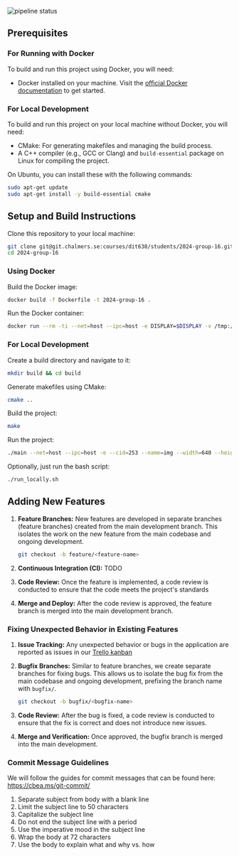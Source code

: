 ![pipeline status](https://git.chalmers.se/courses/dit638/students/2024-group-16/badges/main/pipeline.svg)

## Prerequisites

### For Running with Docker

To build and run this project using Docker, you will need:

- Docker installed on your machine. Visit the [official Docker documentation](https://docs.docker.com/get-docker/) to get started.

### For Local Development

To build and run this project on your local machine without Docker, you will need:

- CMake: For generating makefiles and managing the build process.
- A C++ compiler (e.g., GCC or Clang) and `build-essential` package on Linux for compiling the project.

On Ubuntu, you can install these with the following commands:

```bash
sudo apt-get update
sudo apt-get install -y build-essential cmake
```

## Setup and Build Instructions

Clone this repository to your local machine:

```bash
git clone git@git.chalmers.se:courses/dit638/students/2024-group-16.git
cd 2024-group-16
```

### Using Docker

Build the Docker image:

```bash
docker build -f Dockerfile -t 2024-group-16 .
```

Run the Docker container:

```bash
docker run --rm -ti --net=host --ipc=host -e DISPLAY=$DISPLAY -v /tmp:/tmp 2024-group-16:latest --cid=253 --name=img --width=640 --height=480 --verbose
```

### For Local Development

Create a build directory and navigate to it:

```bash
mkdir build && cd build
```

Generate makefiles using CMake:

```bash
cmake ..
```

Build the project:

```bash
make
```

Run the project:

```bash
./main --net=host --ipc=host -e --cid=253 --name=img --width=640 --height=480 --verbose
```

Optionally, just run the bash script:

```bash
./run_locally.sh
```

## Adding New Features

1. **Feature Branches:** New features are developed in separate branches (feature branches) created from the main development branch. This isolates the work on the new feature from the main codebase and ongoing development.

   ```bash
   git checkout -b feature/<feature-name>
   ```

2. **Continuous Integration (CI):** TODO

3. **Code Review:** Once the feature is implemented, a code review is conducted to ensure that the code meets the project's standards

4. **Merge and Deploy:** After the code review is approved, the feature branch is merged into the main development branch.

### Fixing Unexpected Behavior in Existing Features

1. **Issue Tracking:** Any unexpected behavior or bugs in the application are reported as issues in our [Trello kanban](https://trello.com/b/todo)
2. **Bugfix Branches:** Similar to feature branches, we create separate branches for fixing bugs. This allows us to isolate the bug fix from the main codebase and ongoing development, prefixing the branch name with `bugfix/`.

   ```bash
   git checkout -b bugfix/<bugfix-name>
   ```

3. **Code Review:** After the bug is fixed, a code review is conducted to ensure that the fix is correct and does not introduce new issues.

4. **Merge and Verification:** Once approved, the bugfix branch is merged into the main development.

### Commit Message Guidelines

We will follow the guides for commit messages that can be found here: https://cbea.ms/git-commit/

1. Separate subject from body with a blank line
2. Limit the subject line to 50 characters
3. Capitalize the subject line
4. Do not end the subject line with a period
5. Use the imperative mood in the subject line
6. Wrap the body at 72 characters
7. Use the body to explain what and why vs. how
